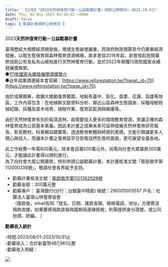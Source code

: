 ```yaml
---
title: '【公告】「2023天然林復育行動－公益勸募計畫」捐款公開徵信(-2023.10.31)'
date: Thu, 02 Nov 2023 03:34:42 +0000
draft: false
tags: ['勸募計畫捐款公開徵信']
---
```


2023**天然林復育行動－公益勸募計畫**

臺灣歷經大規模經濟開發後，環境生態破壞嚴重，而政府財政預算至今仍著重經濟發展，以致生態保育與森林復育資源稀微，故本會自2016年起，創會發起民間募款協助公有及私有山坡地進行天然林復育行動，並於2022年榮獲行政院國家永續發展獎殊榮。  
●[111年國家永續發展奬得獎簡介](https://www.reforestation.tw/?p=15065)  
●近年成果請連結本會官網：[https://www.reforestation.tw/?page\_id=70](https://www.reforestation.tw/?page_id=70)

由於成果顯著，故擴大推動復育範圍，地點有臺中、彰化、苗栗、花蓮、高雄等地區，工作內容包含：在地植群文獻資料分析、鄰近山區森林生態調查、採種母樹物候紀錄、採種及苗木培育、植樹作業、復育區監測與維護等。

由於天然林復育有別於經濟造林，故需要投入更多的環境教育資源，來讓正確的森林復育成為公民基本素養。因此本計畫之成果未來可延伸發展天然林復育研究報告、影音教材、科普網站建置等，透過教育軟體與師資的累積，方能引領讓更多人關心與投入，而讓本計畫之復育區早日恢復自然生態的面貌，更可展望全臺各地。

此工作經費一年需800萬元，除本會自籌500萬元外，另需向社會大眾募款300萬元，才能讓此計畫得以順利進行。  
為了向社會大眾公開募款，特別申請公益勸募計畫，本計畫核准文號「衛部救字第112000338號」，敬請社會各界給予支持。

*   勸募計畫核准文號：[衛部救字第1121362928號](https://www.reforestation.tw/?page_id=18935)
*   勸募金額：300萬元整
*   勸募專戶： 臺灣銀行(分行：台銀臺中精密) 帳號：290001003557 戶名：社團法人臺灣山林復育協會  
    （匯款後，email告知「姓名、日期、匯款金額、聯絡電話、地址」方便寄送捐款收據，如果要將捐款直接與國稅局連線抵稅，則需提供身分證號，或公司抬頭、統編。 ）

**勸募收入統計**

\-時間:2023/08/01-2023/10/31止  
\-勸募收入：合計新臺幣467,961元整  
\-勸募收入明細：

![](https://www.reforestation.tw/wp-content/uploads/2023/11/q1-1.png)